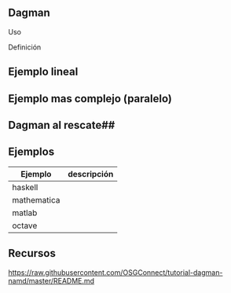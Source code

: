 
## Dagman

Uso

Definición

## Ejemplo lineal ##

## Ejemplo mas complejo (paralelo) ##

## Dagman al rescate##



## Ejemplos

|Ejemplo|descripción|
|------|------|
|haskell||
|mathematica||
|matlab||
|octave|| 

## Recursos
https://raw.githubusercontent.com/OSGConnect/tutorial-dagman-namd/master/README.md
